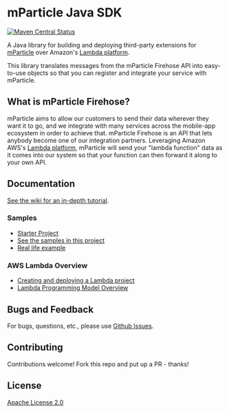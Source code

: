 # mParticle Java SDK

[![Maven Central Status](https://maven-badges.herokuapp.com/maven-central/com.mparticle/java-sdk/badge.svg?style=flat-square)](https://search.maven.org/#search%7Cga%7C1%7Cmparticle)

A Java library for building and deploying third-party extensions for [mParticle](https://www.mparticle.com) over Amazon's [Lambda platform](https://aws.amazon.com/lambda/).

This library translates messages from the mParticle Firehose API into easy-to-use objects so that you can register and integrate your service with mParticle.

## What is mParticle Firehose?

mParticle aims to allow our customers to send their data wherever they want it to go, and we integrate with many services across the mobile-app ecosystem in order to achieve that. mParticle Firehose is an API that lets anybody become one of our integration partners. Leveraging Amazon AWS's [Lambda platform](https://aws.amazon.com/lambda/), mParticle will send your "lambda function" data as it comes into our system so that your function can then forward it along to your own API.

## Documentation

[See the wiki for an in-depth tutorial](https://github.com/mParticle/mparticle-sdk-java/wiki).

### Samples

- [Starter Project](https://github.com/mParticle/lambda-extension-sample) 
- [See the samples in this project](https://github.com/mParticle/mparticle-sdk-java/tree/master/mparticle-sdk-java)
- [Real life example](https://github.com/mParticle/lambda-iterable)

### AWS Lambda Overview

- [Creating and deploying a Lambda project](http://docs.aws.amazon.com/lambda/latest/dg/java-gs.html) 
- [Lambda Programming Model Overview](http://docs.aws.amazon.com/lambda/latest/dg/java-programming-model.html)

## Bugs and Feedback

For bugs, questions, etc., please use [Github Issues](https://github.com/mParticle/mparticle-sdk-java/issues).

## Contributing

Contributions welcome! Fork this repo and put up a PR - thanks!

## License

[Apache License 2.0](http://www.apache.org/licenses/LICENSE-2.0)
